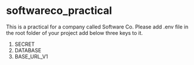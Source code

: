 # softwareco_practical
This is a practical for a company called Software Co.
Please add .env file in the root folder of your project add below three keys to it.
1. SECRET
2. DATABASE
3. BASE_URL_V1
